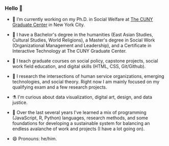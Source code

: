 ### Hello 👋

- 🔭 I’m currently working on my Ph.D. in Social Welfare at [The CUNY Graduate Center](https://www.gc.cuny.edu/) in New York City.
- 📜 I have a Bachelor's degree in the humanities (East Asian Studies, Cultural Studies, World Religions), a Master's degree in Social Work (Organizational Management and Leadership), and a Certificate in Interactive Technology at The CUNY Graduate Center.
- 👯 I teach graduate courses on social policy, capstone projects, social work field education, and digital skills (HTML, CSS, Git/Github).
- 🔬 I research the intersections of human service organizations, emerging technologies, and social theory. Right now I am mainly focused on my qualifying exam and a few research projects.

- ⚗️ I'm curious about data visualization, digital art, design, and data justice.
- 🌱 Over the last several years I've learned a mix of programming (JavaScript, R, Python) languages, research methods, and some foundations for developing a sustainable system for balancing an endless avalanche of work and projects (I have a lot going on).

- 😄 Pronouns: he/him.

<!--
**perlsdiver/perlsdiver** is a ✨ _special_ ✨ repository because its `README.md` (this file) appears on your GitHub profile.

Here are some ideas to get you started:

- 🔭 I’m currently working on ...
- 🌱 I’m currently learning ...
- 👯 I’m looking to collaborate on ...
- 🤔 I’m looking for help with ...
- 💬 Ask me about ...
- 📫 How to reach me: ...
- 😄 Pronouns: ...
- ⚡ Fun fact: ...
-->
